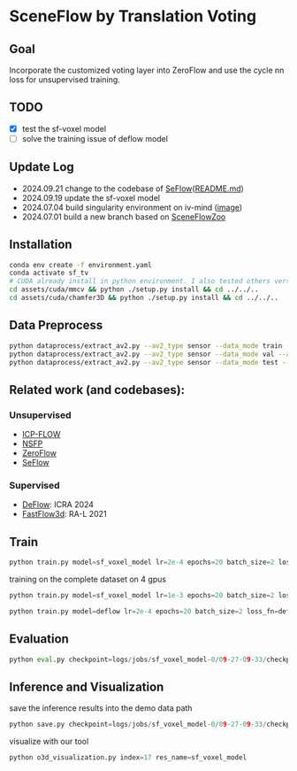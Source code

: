 # SceneFlow by Translation Voting
## Goal
Incorporate the customized voting layer into ZeroFlow and use the cycle nn loss for unsupervised training.

## TODO
- [x] test the sf-voxel model
- [ ] solve the training issue of deflow model

## Update Log
+ 2024.09.21 change to the codebase of [SeFlow](https://github.com/KTH-RPL/SeFlow)([README.md](./README_SeFlow.md))
+ 2024.09.19 update the sf-voxel model
+ 2024.07.04 build singularity environment on iv-mind ([image](https://surfdrive.surf.nl/files/index.php/s/BzXUog7XhThwRUf))
+ 2024.07.01 build a new branch based on [SceneFlowZoo](https://github.com/kylevedder/SceneFlowZoo)

## Installation
```bash
conda env create -f environment.yaml
conda activate sf_tv
# CUDA already install in python environment. I also tested others version like 11.3, 11.4, 11.7, 11.8 all works
cd assets/cuda/mmcv && python ./setup.py install && cd ../../..
cd assets/cuda/chamfer3D && python ./setup.py install && cd ../../..
```

## Data Preprocess

```bash
python dataprocess/extract_av2.py --av2_type sensor --data_mode train --argo_dir /datasets/Argoverse2 --output_dir /datasets/Argoverse2/preprocess_v2 --nproc 24
python dataprocess/extract_av2.py --av2_type sensor --data_mode val --argo_dir /datasets/Argoverse2 --output_dir /datasets/Argoverse2/preprocess_v2 --mask_dir /datasets/Argoverse2/3d_scene_flow --nproc 24
python dataprocess/extract_av2.py --av2_type sensor --data_mode test --argo_dir /datasets/Argoverse2 --output_dir /datasets/Argoverse2/preprocess_v2 --mask_dir /datasets/Argoverse2/3d_scene_flow --nproc 24
```

## Related work (and codebases):
### Unsupervised
+ [ICP-FLOW](https://github.com/yanconglin/ICP-Flow)
+ [NSFP](https://github.com/Lilac-Lee/Neural_Scene_Flow_Prior/tree/main)
+ [ZeroFlow](https://github.com/kylevedder/zeroflow)
+ [SeFlow](https://github.com/KTH-RPL/SeFlow)
### Supervised

+ [DeFlow](https://arxiv.org/abs/2401.16122): ICRA 2024
+ [FastFlow3d](https://arxiv.org/abs/2103.01306): RA-L 2021

## Train 
``` python 
python train.py model=sf_voxel_model lr=2e-4 epochs=20 batch_size=2 loss_fn=warpedLoss
```
training on the complete dataset on 4 gpus
```python
python train.py model=sf_voxel_model lr=1e-3 epochs=20 batch_size=2 loss_fn=warpedLoss gpus=4 wandb_mode=online
```

```python
python train.py model=deflow lr=2e-4 epochs=20 batch_size=2 loss_fn=deflowLoss
```
## Evaluation 

```python
python eval.py checkpoint=logs/jobs/sf_voxel_model-0/09-27-09-33/checkpoints/17_sf_voxel_model.ckpt av2_mode=val
```
## Inference and Visualization
save the inference results into the demo data path
```python 
python save.py checkpoint=logs/jobs/sf_voxel_model-0/09-27-09-33/checkpoints/17_sf_voxel_model.ckpt dataset_path=data/Argoverse2_demo/preprocess_v2/sensor/val_vis res_name=sf_voxel_model
```

visualize with our tool

```python
python o3d_visualization.py index=17 res_name=sf_voxel_model  
```

